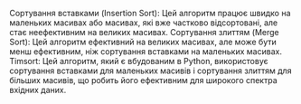 Сортування вставками (Insertion Sort): Цей алгоритм працює швидко на маленьких масивах або масивах, які вже частково 
відсортовані, але стає неефективним на великих масивах.
Сортування злиттям (Merge Sort): Цей алгоритм ефективний на великих масивах, але може бути менш ефективним, ніж 
сортування вставками на маленьких масивах.
Timsort: Цей алгоритм, який є вбудованим в Python, використовує сортування вставками для маленьких масивів і сортування 
злиттям для більших масивів, що робить його ефективним для широкого спектра вхідних даних.
